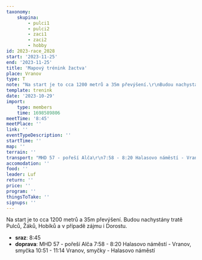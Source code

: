 ```yaml
---
taxonomy:
    skupina:
        - pulci1
        - pulci2
        - zaci1
        - zaci2
        - hobby
id: 2023-race_2028
start: '2023-11-25'
end: '2023-11-25'
title: 'Mapový trénink žactva'
place: Vranov
type: T
note: "Na start je to cca 1200 metrů a 35m převýšení.\r\nBudou nachystány tratě Pulců, Žáků, Hobíků a v případě zájmu i Dorostu."
template: trenink
date: '2023-10-29'
import:
    type: members
    time: 1698589806
meetTime: '8:45'
meetPlace: ''
link: ''
eventTypeDescription: ''
startTime: ''
map: ''
terrain: ''
transport: "MHD 57 - pořeší Alča\r\n7:58 - 8:20 Halasovo náměstí - Vranov, smyčka\r\n10:51 - 11:14 Vranov, smyčky - Halasovo náměstí"
accomodation: ''
food: ''
leader: Luf
return: ''
price: ''
program: ''
thingsToTake: ''
signups: ''
---
```


Na start je to cca 1200 metrů a 35m převýšení.
Budou nachystány tratě Pulců, Žáků, Hobíků a v případě zájmu i Dorostu.
* **sraz**: 8:45
* **doprava**: MHD 57 - pořeší Alča
7:58 - 8:20 Halasovo náměstí - Vranov, smyčka
10:51 - 11:14 Vranov, smyčky - Halasovo náměstí
